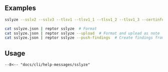 ## Examples

```bash title="SSLyze scan"
sslyze --sslv2 --sslv3 --tlsv1 --tlsv1_1 --tlsv1_2 --tlsv1_3 --certinfo --reneg --http_get --hide_rejected_ciphers --compression --heartbleed --openssl_ccs --fallback --robot "$target" --json_out=- | tee sslyze.json
```

```bash title="SSLyze"
cat sslyze.json | reptor sslyze  # Format
cat sslyze.json | reptor sslyze --upload  # Format and upload as note
cat sslyze.json | reptor sslyze --push-findings  # Create findings from scan results
```

## Usage
```
--8<-- "docs/cli/help-messages/sslyze"
```
